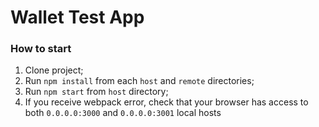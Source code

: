 # Wallet Test App
### How to start

1. Clone project;
2. Run `npm install` from each `host` and `remote` directories;
3. Run `npm start` from `host` directory;
4. If you receive webpack error, check that your browser has access to both `0.0.0.0:3000` and `0.0.0.0:3001` local hosts